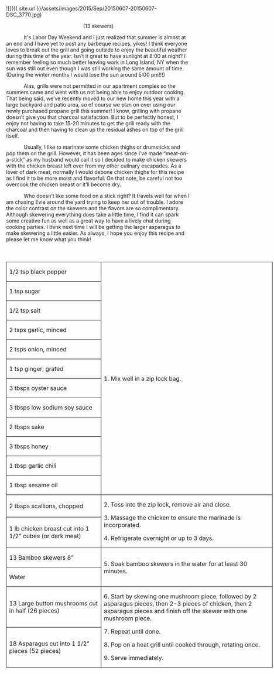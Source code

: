 ![]({{ site.url }}/assets/images/2015/Sep/20150607-20150607-DSC_3770.jpg)

<p align=center style='text-align:center'><span>(13 skewers)</span></p>

<p style='text-indent:.5in'><span>It's Labor Day Weekend and I
just realized that summer is almost at an end and I have yet to post any
barbeque recipes, yikes! I think everyone loves to break out the grill and
going outside to enjoy the beautiful weather during this time of the year.
Isn’t it great to have sunlight at 8:00 at night? I remember feeling so much
better leaving work in Long Island, NY when the sun was still out even though I
was still working the same amount of time. (During the winter months I would lose
the sun around 5:00 pm!!!) </span></p>

<p style='text-indent:.5in'><span>Alas,
grills were not permitted in our apartment complex so the summers came and went
with us not being able to enjoy outdoor cooking. That being said, we’ve recently
moved to our new home this year with a large backyard and patio area, so of
course we plan on over using our newly purchased propane grill this summer! I
know, grilling with propane doesn’t give you that charcoal satisfaction. But to
be perfectly honest, I enjoy not having to take 15-20 minutes to get the grill
ready with the charcoal and then having to clean up the residual ashes on top
of the grill itself. </span></p>

<p style='text-indent:.5in'><span>Usually,
I like to marinate some chicken thighs or drumsticks and pop them on the grill.
However, it has been ages since I’ve made “meat-on-a-stick” as my husband would
call it so I decided to make chicken skewers with the chicken breast left over
from my other culinary escapades. As a lover of dark meat, normally I would
debone chicken thighs for this recipe as I find it to be more moist and
flavorful. On that note, be careful not too overcook the chicken breast or
it’ll become dry. </span></p>

<p style='text-indent:.5in'><span>Who
doesn’t like some food on a stick right? It travels well for when I am chasing
Evie around the yard trying to keep her out of trouble. I adore the color
contrast on the skewers and the flavors are so complimentary. Although
skewering everything does take a little time, I find it can spark some creative
fun as well as a great way to have a lively chat during cooking parties. I
think next time I will be getting the larger asparagus to make skewering a
little easier. As always, I hope you enjoy this recipe and please let me know
what you think!</span></p>

<p><span style='font-size:14.0pt;'>&nbsp;</span></p>

<table border=1 cellspacing=0 cellpadding=0 width=546
 style='width:545.8pt;border-collapse:collapse;border:none'>
 <tr style='height:22.55pt'>
  <td width=190 style='width:189.9pt;border:solid windowtext 1.0pt;padding:
  0in 5.4pt 0in 5.4pt;height:22.55pt'>
  <p><span>1/2 tsp black pepper</span></p>
  </td>
  <td width=356 rowspan=12 style='width:355.9pt;border:solid windowtext 1.0pt;
  border-left:none;padding:0in 5.4pt 0in 5.4pt;height:22.55pt'>
  <p><span>1. Mix well in a zip lock
  bag.</span></p>
  </td>
 </tr>
 <tr style='height:22.5pt'>
  <td width=190 style='width:189.9pt;border:solid windowtext 1.0pt;border-top:
  none;padding:0in 5.4pt 0in 5.4pt;height:22.5pt'>
  <p><span>1 tsp sugar</span></p>
  </td>
 </tr>
 <tr style='height:22.5pt'>
  <td width=190 style='width:189.9pt;border:solid windowtext 1.0pt;border-top:
  none;padding:0in 5.4pt 0in 5.4pt;height:22.5pt'>
  <p><span>1/2 tsp salt</span></p>
  </td>
 </tr>
 <tr style='height:22.5pt'>
  <td width=190 style='width:189.9pt;border:solid windowtext 1.0pt;border-top:
  none;padding:0in 5.4pt 0in 5.4pt;height:22.5pt'>
  <p><span>2 tsps garlic, minced</span></p>
  </td>
 </tr>
 <tr style='height:22.5pt'>
  <td width=190 style='width:189.9pt;border:solid windowtext 1.0pt;border-top:
  none;padding:0in 5.4pt 0in 5.4pt;height:22.5pt'>
  <p><span>2 tsps onion, minced</span></p>
  </td>
 </tr>
 <tr style='height:22.5pt'>
  <td width=190 style='width:189.9pt;border:solid windowtext 1.0pt;border-top:
  none;padding:0in 5.4pt 0in 5.4pt;height:22.5pt'>
  <p><span>1 tsp ginger, grated</span></p>
  </td>
 </tr>
 <tr style='height:22.5pt'>
  <td width=190 style='width:189.9pt;border:solid windowtext 1.0pt;border-top:
  none;padding:0in 5.4pt 0in 5.4pt;height:22.5pt'>
  <p><span>3 tbsps oyster sauce</span></p>
  </td>
 </tr>
 <tr style='height:22.5pt'>
  <td width=190 style='width:189.9pt;border:solid windowtext 1.0pt;border-top:
  none;padding:0in 5.4pt 0in 5.4pt;height:22.5pt'>
  <p><span>3 tbsps low sodium soy
  sauce</span></p>
  </td>
 </tr>
 <tr style='height:22.5pt'>
  <td width=190 style='width:189.9pt;border:solid windowtext 1.0pt;border-top:
  none;padding:0in 5.4pt 0in 5.4pt;height:22.5pt'>
  <p><span>2 tbsps sake</span></p>
  </td>
 </tr>
 <tr style='height:22.5pt'>
  <td width=190 style='width:189.9pt;border:solid windowtext 1.0pt;border-top:
  none;padding:0in 5.4pt 0in 5.4pt;height:22.5pt'>
  <p><span>3 tbsps honey</span></p>
  </td>
 </tr>
 <tr style='height:22.5pt'>
  <td width=190 style='width:189.9pt;border:solid windowtext 1.0pt;border-top:
  none;padding:0in 5.4pt 0in 5.4pt;height:22.5pt'>
  <p><span>1 tbsp garlic chili</span></p>
  </td>
 </tr>
 <tr style='height:22.5pt'>
  <td width=190 style='width:189.9pt;border:solid windowtext 1.0pt;border-top:
  none;padding:0in 5.4pt 0in 5.4pt;height:22.5pt'>
  <p><span>1 tbsp sesame oil</span></p>
  </td>
 </tr>
 <tr style='height:22.5pt'>
  <td width=190 style='width:189.9pt;border:solid windowtext 1.0pt;border-top:
  none;padding:0in 5.4pt 0in 5.4pt;height:22.5pt'>
  <p><span>2 tbsps scallions, chopped</span></p>
  </td>
  <td width=356 rowspan=2 style='width:355.9pt;border-top:none;border-left:
  none;border-bottom:solid windowtext 1.0pt;border-right:solid windowtext 1.0pt;
  padding:0in 5.4pt 0in 5.4pt;height:22.5pt'>
  <p><span>2. Toss into the zip lock,
  remove air and close.</span></p>
  <p><span>3. Massage the chicken to
  ensure the marinade is incorporated.</span></p>
  <p><span>4. Refrigerate overnight
  or up to 3 days.</span></p>
  </td>
 </tr>
 <tr style='height:22.5pt'>
  <td width=190 style='width:189.9pt;border:solid windowtext 1.0pt;border-top:
  none;padding:0in 5.4pt 0in 5.4pt;height:22.5pt'>
  <p><span>1 lb chicken breast cut
  into 1 1/2” cubes (or dark meat)</span></p>
  </td>
 </tr>
 <tr style='height:22.5pt'>
  <td width=190 style='width:189.9pt;border:solid windowtext 1.0pt;border-top:
  none;padding:0in 5.4pt 0in 5.4pt;height:22.5pt'>
  <p><span>13 Bamboo skewers 8”</span></p>
  </td>
  <td width=356 rowspan=2 style='width:355.9pt;border-top:none;border-left:
  none;border-bottom:solid windowtext 1.0pt;border-right:solid windowtext 1.0pt;
  padding:0in 5.4pt 0in 5.4pt;height:22.5pt'>
  <p><span>5. Soak bamboo skewers in
  the water for at least 30 minutes.</span></p>
  </td>
 </tr>
 <tr style='height:22.5pt'>
  <td width=190 style='width:189.9pt;border:solid windowtext 1.0pt;border-top:
  none;padding:0in 5.4pt 0in 5.4pt;height:22.5pt'>
  <p><span>Water</span></p>
  </td>
 </tr>
 <tr style='height:22.5pt'>
  <td width=190 style='width:189.9pt;border:solid windowtext 1.0pt;border-top:
  none;padding:0in 5.4pt 0in 5.4pt;height:22.5pt'>
  <p><span>13 Large button mushrooms
  cut in half (26 pieces)</span></p>
  </td>
  <td width=356 rowspan=2 style='width:355.9pt;border-top:none;border-left:
  none;border-bottom:solid windowtext 1.0pt;border-right:solid windowtext 1.0pt;
  padding:0in 5.4pt 0in 5.4pt;height:22.5pt'>
  <p><span>6. Start by skewing one
  mushroom piece, followed by 2 asparagus pieces, then 2-3 pieces of chicken,
  then 2 asparagus pieces and finish off the skewer with one mushroom piece. </span></p>
  <p><span>7. Repeat until done.</span></p>
  <p><span>8. Pop on a heat grill
  until cooked through, rotating once.</span></p>
  <p><span>9. Serve immediately.</span></p>
  </td>
 </tr>
 <tr style='height:22.5pt'>
  <td width=190 style='width:189.9pt;border:solid windowtext 1.0pt;border-top:
  none;padding:0in 5.4pt 0in 5.4pt;height:22.5pt'>
  <p><span>18 Asparagus cut into 1
  1/2” pieces (52 pieces)</span></p>
  </td>
 </tr>
</table>